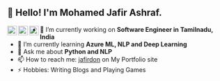 <h2>👋 Hello! I'm Mohamed Jafir Ashraf.</h2>
<p align="center">
  <a href="https://www.linkedin.com/in/mohamed-jafir-ashraf-bb3974192/">
  <img align="left" alt="Jafir's LinkedIN" width="22px" src="https://raw.githubusercontent.com/peterthehan/peterthehan/master/assets/linkedin.svg" />
</a> 
  <a href="#">
  <img align="left" alt="Jafir's Facebook" width="22px" src="https://raw.githubusercontent.com/peterthehan/peterthehan/master/assets/facebook.svg" />
</a>
  <a href="#">
  <img align="left" alt="Abhishek's Spotify" width="22px" src="https://raw.githubusercontent.com/peterthehan/peterthehan/master/assets/website.svg" />
</a>
  
</p>

- 🔭 I’m currently working on **Software Engineer in Tamilnadu, India**
- 🌱 I’m currently learning **Azure ML, NLP and Deep Learning**
- 💬 Ask me about **Python and NLP**
- 📫 How to reach me: [jafirdon](http://jafirdon.rf.gd/) on My Portfolio site
- ⚡ Hobbies: Writing Blogs and Playing Games  

